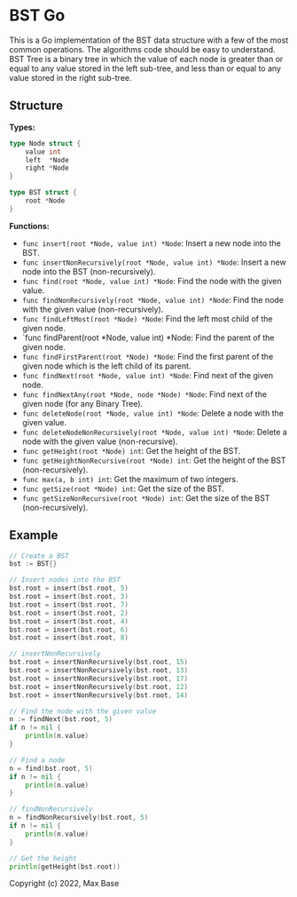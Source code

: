 # BST Go

This is a Go implementation of the BST data structure with a few of the most common operations. The algorithms code should be easy to understand. BST Tree is a binary tree in which the value of each node is greater than or equal to any value stored in the left sub-tree, and less than or equal to any value stored in the right sub-tree.

## Structure

**Types:**

```go
type Node struct {
	value int
	left  *Node
	right *Node
}

type BST struct {
	root *Node
}
```

**Functions:**

- `func insert(root *Node, value int) *Node`: Insert a new node into the BST.
- `func insertNonRecursively(root *Node, value int) *Node`: Insert a new node into the BST (non-recursively).
- `func find(root *Node, value int) *Node`: Find the node with the given value.
- `func findNonRecursively(root *Node, value int) *Node`: Find the node with the given value (non-recursively).
- `func findLeftMost(root *Node) *Node`: Find the left most child of the given node.
- `func findParent(root *Node, value int) *Node: Find the parent of the given node.
- `func findFirstParent(root *Node) *Node`: Find the first parent of the given node which is the left child of its parent.
- `func findNext(root *Node, value int) *Node`: Find next of the given node.
- `func findNextAny(root *Node, node *Node) *Node`: Find next of the given node (for any Binary Tree).
- `func deleteNode(root *Node, value int) *Node`: Delete a node with the given value.
- `func deleteNodeNonRecursively(root *Node, value int) *Node`: Delete a node with the given value (non-recursive).
- `func getHeight(root *Node) int`: Get the height of the BST.
- `func getHeightNonRecursive(root *Node) int`: Get the height of the BST (non-recursively).
- `func max(a, b int) int`: Get the maximum of two integers.
- `func getSize(root *Node) int`: Get the size of the BST.
- `func getSizeNonRecursive(root *Node) int`: Get the size of the BST (non-recursively).

## Example

```go
// Create a BST
bst := BST{}

// Insert nodes into the BST
bst.root = insert(bst.root, 5)
bst.root = insert(bst.root, 3)
bst.root = insert(bst.root, 7)
bst.root = insert(bst.root, 2)
bst.root = insert(bst.root, 4)
bst.root = insert(bst.root, 6)
bst.root = insert(bst.root, 8)

// insertNonRecursively
bst.root = insertNonRecursively(bst.root, 15)
bst.root = insertNonRecursively(bst.root, 13)
bst.root = insertNonRecursively(bst.root, 17)
bst.root = insertNonRecursively(bst.root, 12)
bst.root = insertNonRecursively(bst.root, 14)

// Find the node with the given value
n := findNext(bst.root, 5)
if n != nil {
    println(n.value)
}

// Find a node
n = find(bst.root, 5)
if n != nil {
    println(n.value)
}

// findNonRecursively
n = findNonRecursively(bst.root, 5)
if n != nil {
    println(n.value)
}

// Get the height
println(getHeight(bst.root))
```

Copyright (c) 2022, Max Base
